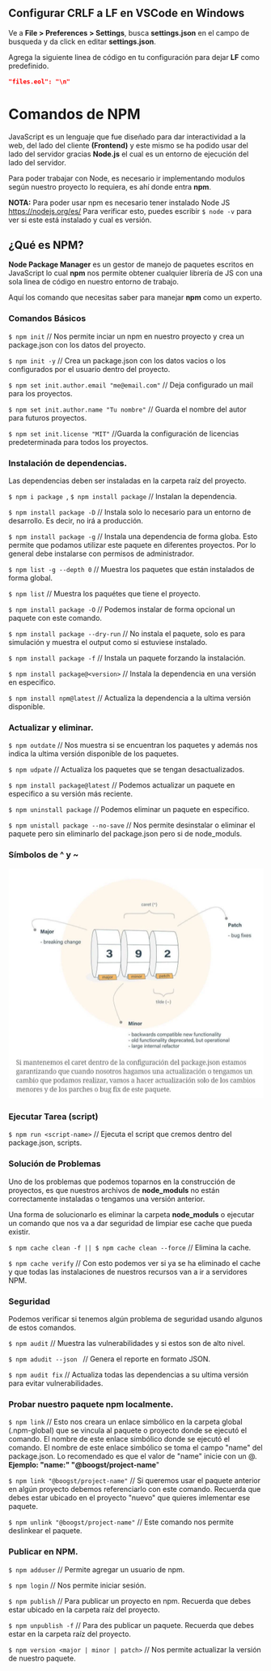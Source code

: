 
## Configurar CRLF a LF en VSCode en Windows

Ve a **File > Preferences > Settings**, busca **settings.json** en el campo de busqueda y da click en editar **settings.json**.

Agrega la siguiente linea de código en tu configuración para dejar **LF** como predefinido.

```json
"files.eol": "\n"
```

#  Comandos de NPM 

JavaScript es un lenguaje que fue diseñado para dar interactividad a la web, del lado del cliente **(Frontend)**  y este mismo se ha podido usar del lado del servidor gracias **Node.js** el cual es un entorno de ejecución del lado del servidor.

Para poder trabajar con Node, es necesario ir implementando modulos según nuestro proyecto lo requiera, es ahí donde entra **npm**.

**NOTA:** Para poder usar npm es necesario tener instalado Node JS https://nodejs.org/es/
Para verificar esto, puedes escribir `$ node -v` para ver si este está instalado y cual es versión. 
## ¿Qué es NPM?

**Node Package Manager** es un gestor de manejo de paquetes escritos en JavaScript lo cual **npm** nos permite obtener cualquier librería de JS con una sola linea de código en nuestro entorno de trabajo. 

Aquí los comando que necesitas saber para manejar **npm** como un experto.

### Comandos Básicos

`$ npm init` // Nos permite inciar un npm en nuestro proyecto y crea un package.json con los datos del proyecto.

`$ npm init -y` // Crea un package.json con los datos vacios o los configurados por el usuario dentro del proyecto.

`$ npm set init.author.email "me@email.com"` // Deja configurado un mail para los proyectos.

`$ npm set init.author.name "Tu nombre"` // Guarda el nombre del autor para futuros proyectos.

`$ npm set init.license "MIT"` //Guarda la configuración de licencias predeterminada para todos los proyectos.

### Instalación de dependencias.

Las dependencias deben ser instaladas en la carpeta raíz del proyecto.

`$ npm i package `,
`$ npm install package` // Instalan la dependencia.

`$ npm install package -D` // Instala solo lo necesario para un entorno de desarrollo. Es decir, no irá a producción.

`$ npm install package -g` // Instala una dependencia de forma globa. Esto permite que podamos utilizar este paquete en diferentes proyectos. Por lo general debe instalarse con permisos de administrador.

`$ npm list -g --depth 0` // Muestra los paquetes que están instalados de forma global.

`$ npm list` // Muestra los paquétes que tiene el proyecto.

`$ npm install package -O` // Podemos instalar de forma opcional un paquete con este comando.

`$ npm install package --dry-run` // No instala el paquete, solo es para simulación y muestra el output como si estuviese instalado.

`$ npm install package -f` // Instala un paquete forzando la instalación.

`$ npm install package@<version>` // Instala la dependencia en una versión en especifico.

`$ npm install npm@latest`  // Actualiza la dependencia a la ultima versión disponible.


### Actualizar y eliminar.

`$ npm outdate`  // Nos muestra si se encuentran los paquetes y además nos indica la ultima versión disponible de los paquetes.

`$ npm udpate`  // Actualiza los paquetes que se tengan desactualizados.

`$ npm install package@latest` // Podemos actualizar un paquete en especifico a su versión más reciente.

`$ npm uninstall package` // Podemos eliminar un paquete en especifico.

`$ npm unistall package --no-save` // Nos permite desinstalar o eliminar el paquete pero sin eliminarlo del package.json pero si de node_moduls.


### Símbolos de ^ y ~
![Simbols](./img/simbols.png)

### Ejecutar Tarea (script)

`$ npm run <script-name>` // Ejecuta el script que cremos dentro del package.json, scripts.

### Solución de Problemas

Uno de los problemas que podemos toparnos en la construcción de proyectos, es que nuestros archivos de **node_moduls** no están correctamente instaladas o tengamos una versión anterior. 

Una forma de solucionarlo es eliminar la carpeta **node_moduls** o ejecutar un comando que nos va a dar seguridad de limpiar ese cache que pueda existir.

`$ npm cache clean -f || $ npm cache clean --force` // Elimina la cache.

`$ npm cache verify` // Con esto podemos ver si ya se ha eliminado el cache y que todas las instalaciones de nuestros recursos van a ir a servidores NPM.

### Seguridad

Podemos verificar si tenemos algún problema de seguridad usando algunos de estos comandos.

`$ npm audit` // Muestra las vulnerabilidades y si estos son de alto nivel.

`$ npm adudit --json ` // Genera el reporte en formato JSON.

`$ npm audit fix` // Actualiza todas las dependencias a su ultima versión para evitar vulnerabilidades.

### Probar nuestro paquete npm localmente.

`$ npm link` // Esto nos creara un enlace simbólico en la carpeta global (.npm-global) que se vincula al paquete o proyecto donde se ejecutó el comando. El nombre de este enlace simbólico donde se ejecutó el comando. El nombre de este enlace simbólico se toma el campo "name" del package.json. Lo recomendado es que el valor de "name" inicie con un @.
**Ejemplo: "name:" "@boogst/project-name**"

`$ npm link "@boogst/project-name"`  // Si queremos usar el paquete anterior en algún proyecto debemos referenciarlo con este comando. Recuerda que debes estar ubicado en el proyecto "nuevo" que quieres imlementar ese paquete.

`$ npm unlink "@boogst/project-name"` // Este comando nos permite deslinkear el paquete.


### Publicar en NPM.

`$ npm adduser` // Permite agregar un usuario de npm.

`$ npm login` // Nos permite iniciar sesión.

`$ npm publish` // Para publicar un proyecto en npm. Recuerda que debes estar ubicado en la carpeta raíz del proyecto.

`$ npm unpublish -f` // Para des publicar un paquete. Recuerda que debes estar en la carpeta raíz del proyecto.


`$ npm version <major | minor | patch>` // Nos permite actualizar la versión de nuestro paquete.

